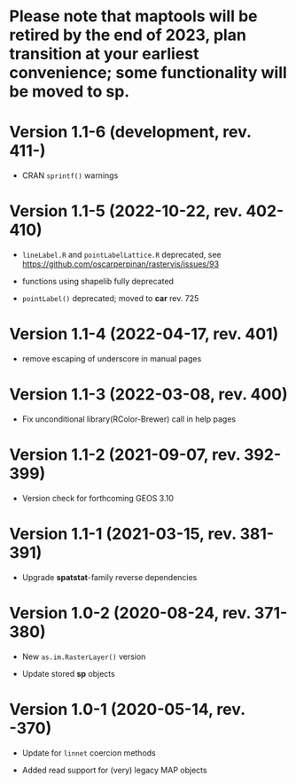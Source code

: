 # Please note that **maptools** will be retired by the end of 2023, plan transition at your earliest convenience; some functionality will be moved to **sp**.

# Version 1.1-6 (development, rev. 411-)

* CRAN `sprintf()` warnings

# Version 1.1-5 (2022-10-22, rev. 402-410)

* `lineLabel.R` and `pointLabelLattice.R` deprecated, see https://github.com/oscarperpinan/rastervis/issues/93

* functions using shapelib fully deprecated

* `pointLabel()` deprecated; moved to **car** rev. 725

# Version 1.1-4 (2022-04-17, rev. 401)

* remove escaping of underscore in manual pages

# Version 1.1-3 (2022-03-08, rev. 400)

* Fix unconditional library(RColor-Brewer) call in help pages

# Version 1.1-2 (2021-09-07, rev. 392-399)

* Version check for forthcoming GEOS 3.10

# Version 1.1-1 (2021-03-15, rev. 381-391)

* Upgrade **spatstat**-family reverse dependencies


# Version 1.0-2 (2020-08-24, rev. 371-380)

* New `as.im.RasterLayer()` version

* Update stored **sp** objects

# Version 1.0-1 (2020-05-14, rev. -370)

* Update for `linnet` coercion methods

* Added read support for (very) legacy MAP objects